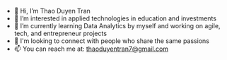 - 👋 Hi, I’m Thao Duyen Tran
- 👀 I’m interested in applied technologies in education and investments
- 🌱 I’m currently learning Data Analytics by myself and working on agile, tech, and entrepreneur projects 
- 💞️ I'm looking to connect with people who share the same passions 
- 📫 You can reach me at: thaoduyentran7@gmail.com

<!---
thaoduyentran/thaoduyentran is a ✨ special ✨ repository because its `README.md` (this file) appears on your GitHub profile.
You can click the Preview link to take a look at your changes.
--->
